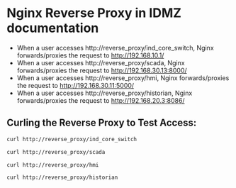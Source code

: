 # Nginx Reverse Proxy in IDMZ documentation

- When a user accesses http://reverse_proxy/ind_core_switch, Nginx forwards/proxies the request to http://192.168.10.1/
- When a user accesses http://reverse_proxy/scada, Nginx forwards/proxies the request to http://192.168.30.13:8000/
- When a user accesses http://reverse_proxy/hmi, Nginx forwards/proxies the request to http://192.168.30.11:5000/
- When a user accesses http://reverse_proxy/historian, Nginx forwards/proxies the request to http://192.168.20.3:8086/

## Curling the Reverse Proxy to Test Access:
``` bash
curl http://reverse_proxy/ind_core_switch

curl http://reverse_proxy/scada

curl http://reverse_proxy/hmi

curl http://reverse_proxy/historian
```